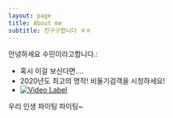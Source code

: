```yaml
---
layout: page
title: About me
subtitle: 친구구합니다 ㅎㅎ
---
```


안녕하세요 수민이라고합니다.:

- 혹시 이걸 보신다면....
- 2020년도 최고의 명작! 비둘기검객을 시청하세요!
- [![Video Label](https://i.ytimg.com/vi/biuO1aElfKU/hq720.jpg?sqp=-oaymwEZCOgCEMoBSFXyq4qpAwsIARUAAIhCGAFwAQ==&amp;rs=AOn4CLBdxBo4yNmGkHYv9JrkpSgqv7RK2A)](https://www.youtube.com/watch?v=biuO1aElfKU)


우리 인생 파이팅 파이팅~ 
